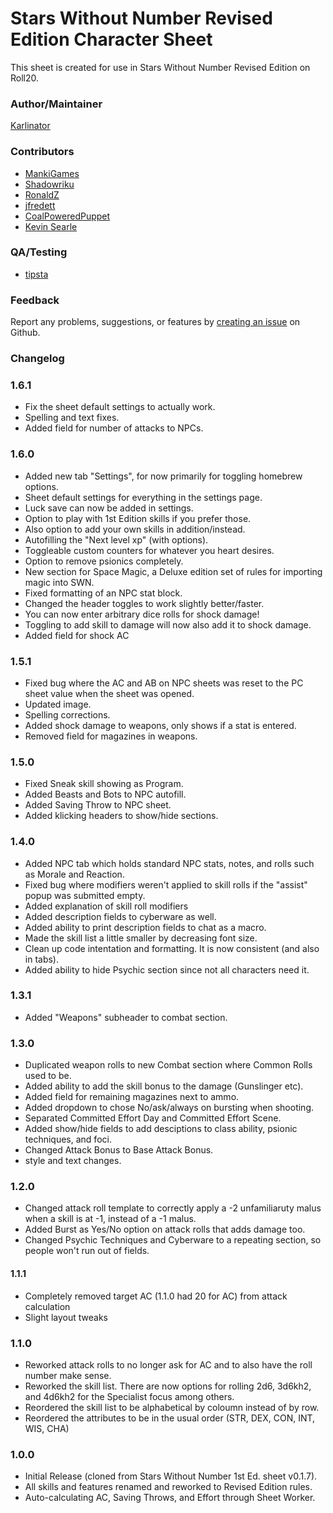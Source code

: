 # Stars Without Number Revised Edition Character Sheet

This sheet is created for use in Stars Without Number Revised Edition on Roll20.

### Author/Maintainer

[Karlinator](https://github.com/Karlinator)

### Contributors

* [MankiGames](https://github.com/MankiGames)
* [Shadowriku](https://github.com/Shadowriku)
* [RonaldZ](https://github.com/RonaldZ)
* [jfredett](https://github.com/jfredett)
* [CoalPoweredPuppet](https://github.com/CoalPoweredPuppet)
* [Kevin Searle](https://github.com/kevinsearle)

### QA/Testing

* [tipsta](https://github.com/mistatipsta)

### Feedback

Report any problems, suggestions, or features by [creating an issue](https://github.com/Karlinator/roll20-character-sheets/issues) on Github.

### Changelog

### 1.6.1

* Fix the sheet default settings to actually work.
* Spelling and text fixes.
* Added field for number of attacks to NPCs.

### 1.6.0

* Added new tab "Settings", for now primarily for toggling homebrew options.
* Sheet default settings for everything in the settings page.
* Luck save can now be added in settings.
* Option to play with 1st Edition skills if you prefer those.
* Also option to add your own skills in addition/instead.
* Autofilling the "Next level xp" (with options).
* Toggleable custom counters for whatever you heart desires.
* Option to remove psionics completely.
* New section for Space Magic, a Deluxe edition set of rules for importing magic into SWN.
* Fixed formatting of an NPC stat block.
* Changed the header toggles to work slightly better/faster.
* You can now enter arbitrary dice rolls for shock damage!
* Toggling to add skill to damage will now also add it to shock damage.
* Added field for shock AC

### 1.5.1

* Fixed bug where the AC and AB on NPC sheets was reset to the PC sheet value when the sheet was opened.
* Updated image.
* Spelling corrections.
* Added shock damage to weapons, only shows if a stat is entered.
* Removed field for magazines in weapons.

### 1.5.0

* Fixed Sneak skill showing as Program.
* Added Beasts and Bots to NPC autofill.
* Added Saving Throw to NPC sheet.
* Added klicking headers to show/hide sections.

### 1.4.0

* Added NPC tab which holds standard NPC stats, notes, and rolls such as Morale and Reaction.
* Fixed bug where modifiers weren't applied to skill rolls if the "assist" popup was submitted empty.
* Added explanation of skill roll modifiers
* Added description fields to cyberware as well.
* Added ability to print description fields to chat as a macro.
* Made the skill list a little smaller by decreasing font size.
* Clean up code intentation and formatting. It is now consistent (and also in tabs).
* Added ability to hide Psychic section since not all characters need it.

### 1.3.1

* Added "Weapons" subheader to combat section.

### 1.3.0

* Duplicated weapon rolls to new Combat section where Common Rolls used to be.
* Added ability to add the skill bonus to the damage (Gunslinger etc).
* Added field for remaining magazines next to ammo.
* Added dropdown to chose No/ask/always on bursting when shooting.
* Separated Committed Effort Day and Committed Effort Scene.
* Added show/hide fields to add desciptions to class ability, psionic techniques, and foci.
* Changed Attack Bonus to Base Attack Bonus.
* style and text changes.

### 1.2.0

* Changed attack roll template to correctly apply a -2 unfamiliaruty malus when a skill is at -1, instead of a -1 malus.
* Added Burst as Yes/No option on attack rolls that adds damage too.
* Changed Psychic Techniques and Cyberware to a repeating section, so people won't run out of fields.

#### 1.1.1

* Completely removed target AC (1.1.0 had 20 for AC) from attack calculation
* Slight layout tweaks

### 1.1.0

* Reworked attack rolls to no longer ask for AC and to also have the roll number make sense.
* Reworked the skill list. There are now options for rolling 2d6, 3d6kh2, and 4d6kh2 for the Specialist focus among others.
* Reordered the skill list to be alphabetical by coloumn instead of by row.
* Reordered the attributes to be in the usual order (STR, DEX, CON, INT, WIS, CHA)

### 1.0.0

* Initial Release (cloned from Stars Without Number 1st Ed. sheet v0.1.7).
* All skills and features renamed and reworked to Revised Edition rules.
* Auto-calculating AC, Saving Throws, and Effort through Sheet Worker.
